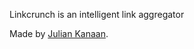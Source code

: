 Linkcrunch is an intelligent link aggregator

Made by <a href='https://juliankanaan.com'>Julian Kanaan</a>.
